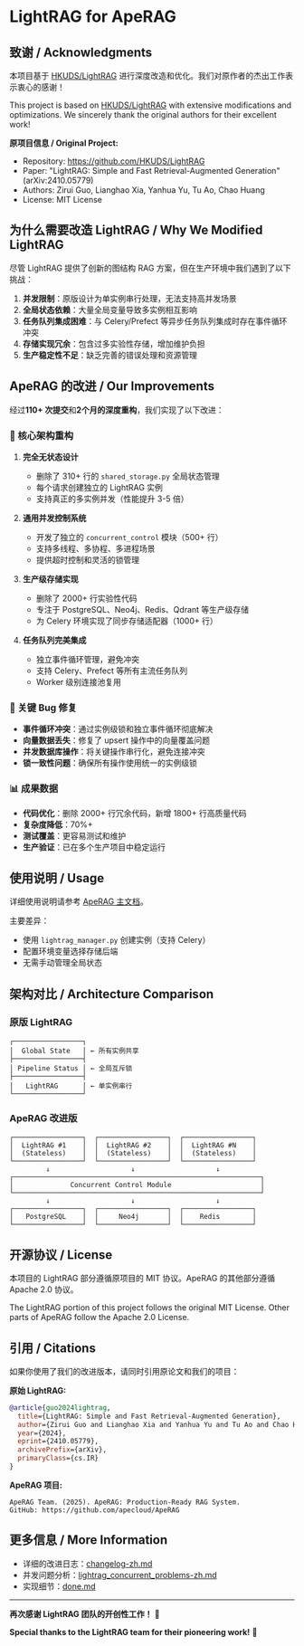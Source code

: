# LightRAG for ApeRAG

## 致谢 / Acknowledgments

本项目基于 [HKUDS/LightRAG](https://github.com/HKUDS/LightRAG) 进行深度改造和优化。我们对原作者的杰出工作表示衷心的感谢！

This project is based on [HKUDS/LightRAG](https://github.com/HKUDS/LightRAG) with extensive modifications and optimizations. We sincerely thank the original authors for their excellent work!

**原项目信息 / Original Project:**
- Repository: https://github.com/HKUDS/LightRAG
- Paper: "LightRAG: Simple and Fast Retrieval-Augmented Generation" (arXiv:2410.05779)
- Authors: Zirui Guo, Lianghao Xia, Yanhua Yu, Tu Ao, Chao Huang
- License: MIT License

## 为什么需要改造 LightRAG / Why We Modified LightRAG

尽管 LightRAG 提供了创新的图结构 RAG 方案，但在生产环境中我们遇到了以下挑战：

1. **并发限制**：原版设计为单实例串行处理，无法支持高并发场景
2. **全局状态依赖**：大量全局变量导致多实例相互影响
3. **任务队列集成困难**：与 Celery/Prefect 等异步任务队列集成时存在事件循环冲突
4. **存储实现冗余**：包含过多实验性存储，增加维护负担
5. **生产稳定性不足**：缺乏完善的错误处理和资源管理

## ApeRAG 的改进 / Our Improvements

经过**110+ 次提交**和**2个月的深度重构**，我们实现了以下改进：

### 🚀 核心架构重构

1. **完全无状态设计**
   - 删除了 310+ 行的 `shared_storage.py` 全局状态管理
   - 每个请求创建独立的 LightRAG 实例
   - 支持真正的多实例并发（性能提升 3-5 倍）

2. **通用并发控制系统**
   - 开发了独立的 `concurrent_control` 模块（500+ 行）
   - 支持多线程、多协程、多进程场景
   - 提供超时控制和灵活的锁管理

3. **生产级存储实现**
   - 删除了 2000+ 行实验性代码
   - 专注于 PostgreSQL、Neo4j、Redis、Qdrant 等生产级存储
   - 为 Celery 环境实现了同步存储适配器（1000+ 行）

4. **任务队列完美集成**
   - 独立事件循环管理，避免冲突
   - 支持 Celery、Prefect 等所有主流任务队列
   - Worker 级别连接池复用

### 🔧 关键 Bug 修复

- **事件循环冲突**：通过实例级锁和独立事件循环彻底解决
- **向量数据丢失**：修复了 upsert 操作中的向量覆盖问题
- **并发数据库操作**：将关键操作串行化，避免连接冲突
- **锁一致性问题**：确保所有操作使用统一的实例级锁

### 📊 成果数据

- **代码优化**：删除 2000+ 行冗余代码，新增 1800+ 行高质量代码
- **复杂度降低**：70%+
- **测试覆盖**：更容易测试和维护
- **生产验证**：已在多个生产项目中稳定运行

## 使用说明 / Usage

详细使用说明请参考 [ApeRAG 主文档](../../README.md)。

主要差异：
- 使用 `lightrag_manager.py` 创建实例（支持 Celery）
- 配置环境变量选择存储后端
- 无需手动管理全局状态

## 架构对比 / Architecture Comparison

### 原版 LightRAG
```
┌─────────────────┐
│  Global State   │ ← 所有实例共享
├─────────────────┤
│ Pipeline Status │ ← 全局互斥锁
├─────────────────┤
│   LightRAG      │ ← 单实例串行
└─────────────────┘
```

### ApeRAG 改进版
```
┌─────────────────┐  ┌─────────────────┐  ┌─────────────────┐
│  LightRAG #1    │  │  LightRAG #2    │  │  LightRAG #N    │
│  (Stateless)    │  │  (Stateless)    │  │  (Stateless)    │
└─────────────────┘  └─────────────────┘  └─────────────────┘
         ↓                    ↓                    ↓
┌─────────────────────────────────────────────────────────────┐
│              Concurrent Control Module                      │
└─────────────────────────────────────────────────────────────┘
         ↓                    ↓                    ↓
┌─────────────────┐  ┌─────────────────┐  ┌─────────────────┐
│   PostgreSQL    │  │     Neo4j       │  │    Redis        │
└─────────────────┘  └─────────────────┘  └─────────────────┘
```

## 开源协议 / License

本项目的 LightRAG 部分遵循原项目的 MIT 协议。ApeRAG 的其他部分遵循 Apache 2.0 协议。

The LightRAG portion of this project follows the original MIT License. Other parts of ApeRAG follow the Apache 2.0 License.

## 引用 / Citations

如果你使用了我们的改进版本，请同时引用原论文和我们的项目：

**原始 LightRAG:**
```bibtex
@article{guo2024lightrag,
  title={LightRAG: Simple and Fast Retrieval-Augmented Generation},
  author={Zirui Guo and Lianghao Xia and Yanhua Yu and Tu Ao and Chao Huang},
  year={2024},
  eprint={2410.05779},
  archivePrefix={arXiv},
  primaryClass={cs.IR}
}
```

**ApeRAG 项目:**
```
ApeRAG Team. (2025). ApeRAG: Production-Ready RAG System. 
GitHub: https://github.com/apecloud/ApeRAG
```

## 更多信息 / More Information

- 详细的改进日志：[changelog-zh.md](changelog-zh.md)
- 并发问题分析：[lightrag_concurrent_problems-zh.md](../lightrag_concurrent_problems-zh.md)
- 实现细节：[done.md](../done.md)

---

**再次感谢 LightRAG 团队的开创性工作！** 🙏

**Special thanks to the LightRAG team for their pioneering work!** 🙏
